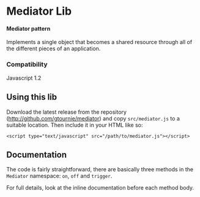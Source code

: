 Mediator Lib
============

#### Mediator pattern ####

Implements a single object that becomes a shared resource through all of the different pieces of an application.

### Compatibility ###

Javascript 1.2

Using this lib
-----------------

Download the latest release from the repository (<http://github.com/gtournie/mediator>)
and copy `src/mediator.js` to a suitable location. Then include it in your HTML like so:

    <script type="text/javascript" src="/path/to/mediator.js"></script>

Documentation
-------------

The code is fairly straightforward, there are basically three methods in the `Mediator`
namespace: `on`, `off` and `trigger`.

For full details, look at the inline documentation before each method body.
